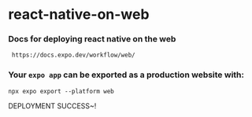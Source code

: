 # react-native-on-web
### Docs for deploying react native on the web
``` https://docs.expo.dev/workflow/web/```
### Your `expo app` can be exported as a production website with:
```
npx expo export --platform web
```
DEPLOYMENT SUCCESS~!
